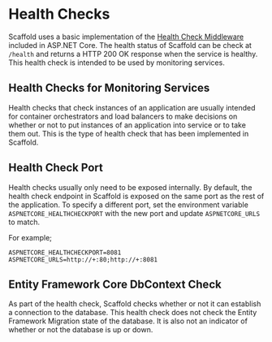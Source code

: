 # Health Checks

Scaffold uses a basic implementation of the [Health Check Middleware](https://learn.microsoft.com/aspnet/core/host-and-deploy/health-checks) included in ASP.NET Core. The health status of Scaffold can be check at `/health` and returns a HTTP 200 OK response when the service is healthy. This health check is intended to be used by monitoring services.

## Health Checks for Monitoring Services

Health checks that check instances of an application are usually intended for container orchestrators and load balancers to make decisions on whether or not to put instances of an application into service or to take them out. This is the type of health check that has been implemented in Scaffold.

## Health Check Port

Health checks usually only need to be exposed internally. By default, the health check endpoint in Scaffold is exposed on the same port as the rest of the application. To specify a different port, set the environment variable `ASPNETCORE_HEALTHCHECKPORT` with the new port and update `ASPNETCORE_URLS` to match.

For example;

    ASPNETCORE_HEALTHCHECKPORT=8081
    ASPNETCORE_URLS=http://+:80;http://+:8081

## Entity Framework Core DbContext Check

As part of the health check, Scaffold checks whether or not it can establish a connection to the database. This health check does not check the Entity Framework Migration state of the database. It is also not an indicator of whether or not the database is up or down.
